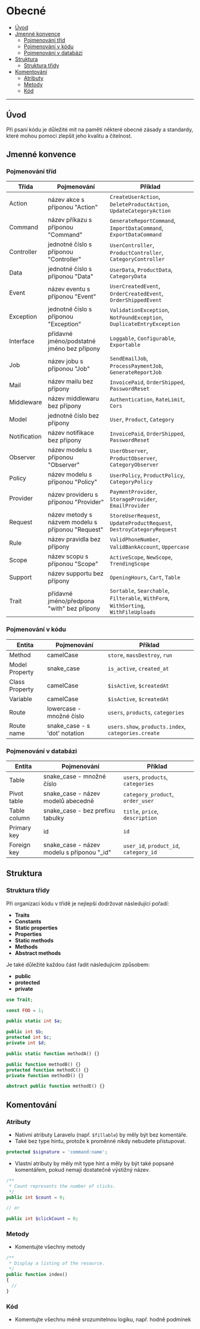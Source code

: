 # Obecné

- [Úvod](#introduction)
- [Jmenné konvence](#naming-conventions)
  - [Pojmenování tříd](#class-naming)
  - [Pojmenování v kódu](#code-naming)
  - [Pojmenování v databázi](#database-naming)
- [Struktura](#structure)
  - [Struktura třídy](#class-structure)
- [Komentování](#commenting)
  - [Atributy](#attributes)
  - [Metody](#methods)
  - [Kód](#code)

---

<a name="introduction"></a>

## Úvod

Při psaní kódu je důležité mít na paměti některé obecné zásady a standardy, které mohou pomoci zlepšit jeho kvalitu a čitelnost.

<a name="naming-conventions"></a>

## Jmenné konvence

<a name="class-naming"></a>

### Pojmenování tříd

| Třída        | Pojmenování                                       | Příklad                                                                              |
| ------------ | ------------------------------------------------- | ------------------------------------------------------------------------------------ |
| Action       | název akce s příponou "Action"                    | `CreateUserAction`, `DeleteProductAction`, `UpdateCategoryAction`                    |
| Command      | název příkazu s příponou "Command"                | `GenerateReportCommand`, `ImportDataCommand`, `ExportDataCommand`                    |
| Controller   | jednotné číslo s příponou "Controller"            | `UserController`, `ProductController`, `CategoryController`                          |
| Data         | jednotné číslo s příponou "Data"                  | `UserData`, `ProductData`, `CategoryData`                                            |
| Event        | název eventu s příponou "Event"                   | `UserCreatedEvent`, `OrderCreatedEvent`, `OrderShippedEvent`                         |
| Exception    | jednotné číslo s příponou "Exception"             | `ValidationException`, `NotFoundException`, `DuplicateEntryException`                |
| Interface    | přídavné jméno/podstatné jméno bez přípony        | `Loggable`, `Configurable`, `Exportable`                                             |
| Job          | název jobu s příponou "Job"                       | `SendEmailJob`, `ProcessPaymentJob`, `GenerateReportJob`                             |
| Mail         | název mailu bez přípony                           | `InvoicePaid`, `OrderShipped`, `PasswordReset`                                       |
| Middleware   | název middlewaru bez přípony                      | `Authentication`, `RateLimit`, `Cors`                                                |
| Model        | jednotné číslo bez přípony                        | `User`, `Product`, `Category`                                                        |
| Notification | název notifikace bez přípony                      | `InvoicePaid`, `OrderShipped`, `PasswordReset`                                       |
| Observer     | název modelu s příponou "Observer"                | `UserObserver`, `ProductObserver`, `CategoryObserver`                                |
| Policy       | název modelu s příponou "Policy"                  | `UserPolicy`, `ProductPolicy`, `CategoryPolicy`                                      |
| Provider     | název provideru s příponou "Provider"             | `PaymentProvider`, `StorageProvider`, `EmailProvider`                                |
| Request      | název metody s názvem modelu s příponou "Request" | `StoreUserRequest`, `UpdateProductRequest`, `DestroyCategoryRequest`                 |
| Rule         | název pravidla bez přípony                        | `ValidPhoneNumber`, `ValidBankAccount`, `Uppercase`                                  |
| Scope        | název scopu s příponou "Scope"                    | `ActiveScope`, `NewScope`, `TrendingScope`                                           |
| Support      | název supportu bez přípony                        | `OpeningHours`, `Cart`, `Table`                                                      |
| Trait        | přídavné jméno/předpona "with" bez přípony        | `Sortable`, `Searchable`, `Filterable`, `WithForm`, `WithSorting`, `WithFileUploads` |

<a name="code-naming"></a>

### Pojmenování v kódu

| Entita         | Pojmenování                   | Příklad                                             |
| -------------- | ----------------------------- | --------------------------------------------------- |
| Method         | camelCase                     | `store`, `massDestroy`, `run`                       |
| Model Property | snake_case                    | `is_active`, `created_at`                           |
| Class Property | camelCase                     | `$isActive`, `$createdAt`                           |
| Variable       | camelCase                     | `$isActive`, `$createdAt`                           |
| Route          | lowercase - množné číslo      | `users`, `products`, `categories`                   |
| Route name     | snake_case - s 'dot' notation | `users.show`, `products.index`, `categories.create` |

<a name="database-naming"></a>

### Pojmenování v databázi

| Entita       | Pojmenování                                 | Příklad                                |
| ------------ | ------------------------------------------- | -------------------------------------- |
| Table        | snake_case - množné číslo                   | `users`, `products`, `categories`      |
| Pivot table  | snake_case - název modelů abecedně          | `category_product`, `order_user`       |
| Table column | snake_case - bez prefixu tabulky            | `title`, `price`, `description`        |
| Primary key  | id                                          | `id`                                   |
| Foreign key  | snake_case - název modelu s příponou "\_id" | `user_id`, `product_id`, `category_id` |

<a name="structure"></a>

## Struktura

<a name="class-structure"></a>

### Struktura třídy

Při organizaci kódu v třídě je nejlepší dodržovat následující pořadí:

- **Traits**
- **Constants**
- **Static properties**
- **Properties**
- **Static methods**
- **Methods**
- **Abstract methods**

Je také důležité každou část řadit následujícím způsobem:

- **public**
- **protected**
- **private**

```php
use Trait;

const FOO = 1;

public static int $a;

public int $b;
protected int $c;
private int $d;

public static function methodA() {}

public function methodB() {}
protected function methodC() {}
private function methodD() {}

abstract public function methodE() {}
```

<a name="commenting"></a>

## Komentování

<a name="attributes"></a>

### Atributy

- Nativní atributy Laravelu (např. `$fillable`) by měly být bez komentáře.
- Také bez type hintu, protože k proměnné nikdy nebudete přistupovat.

```php
protected $signature = 'command:name';
```

- Vlastní atributy by měly mít type hint a měly by být také popsané komentářem, pokud nemají dostatečně výstižný název.

```php
/**
 * Count represents the number of clicks.
 */
public int $count = 0;

// or

public int $clickCount = 0;
```

<a name="methods"></a>

### Metody

- Komentujte všechny metody

```php
/**
 * Display a listing of the resource.
 */
public function index()
{
  //
}
```

<a name="code"></a>

### Kód

- Komentujte všechnu méně srozumitelnou logiku, např. hodně podmínek
